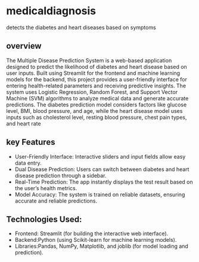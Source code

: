 # medicaldiagnosis
detects the diabetes and heart diseases based on symptoms
## overview
The Multiple Disease Prediction System is a web-based application designed to predict the likelihood of diabetes and heart disease based on user inputs. Built using Streamlit for the frontend and machine learning models for the backend, this project provides a user-friendly interface for entering health-related parameters and receiving predictive insights. 
The system uses Logistic Regression, Random Forest, and Support Vector Machine (SVM) algorithms to analyze medical data and generate accurate predictions. The diabetes prediction model considers factors like glucose level, BMI, blood pressure, and age, while the heart disease model uses inputs such as cholesterol level, resting blood pressure, chest pain types, and heart rate
## key Features
-   User-Friendly Interface: Interactive sliders and input fields allow easy data entry.  
-  Dual Disease Prediction: Users can switch between diabetes and heart disease prediction through a sidebar.  
  -  Real-Time Prediction: The app instantly displays the test result based on the user’s health metrics.  
  -  Model Accuracy: The system is trained on reliable datasets, ensuring accurate and reliable predictions.  
## Technologies Used:
-  Frontend: Streamlit (for building the interactive web interface).  
-  Backend:Python (using Scikit-learn for machine learning models).  
-  Libraries:Pandas, NumPy, Matplotlib, and joblib (for model loading and prediction).  

